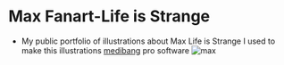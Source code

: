 # Max Fanart-Life is Strange
* My public portfolio of illustrations about Max Life is Strange
I used to make this illustrations <a href="https://medibang.com/">medibang</a> pro software
![max](https://user-images.githubusercontent.com/82682090/115089233-342e8f80-9ee8-11eb-8fc8-4850d89f1e70.png)
